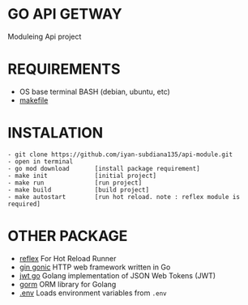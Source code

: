 # GO API GETWAY

Moduleing Api project

# REQUIREMENTS

- OS base terminal BASH (debian, ubuntu, etc)
- [makefile](https://en.wikipedia.org/wiki/Makefile)

# INSTALATION

    - git clone https://github.com/iyan-subdiana135/api-module.git
    - open in terminal
    - go mod download       [install package requirement]
    - make init             [initial project]
    - make run              [run project]
    - make build            [build project]
    - make autostart        [run hot reload. note : reflex module is required]



# OTHER PACKAGE 

- [reflex](https://github.com/cespare/reflex)       For Hot Reload Runner
- [gin gonic](https://github.com/gin-gonic/gin)     HTTP web framework written in Go
- [jwt go](https://github.com/dgrijalva/jwt-go)     Golang implementation of JSON Web Tokens (JWT)
- [gorm](https://github.com/jinzhu/gorm)            ORM library for Golang
- [.env](https://github.com/joho/godotenv)          Loads environment variables from `.env`